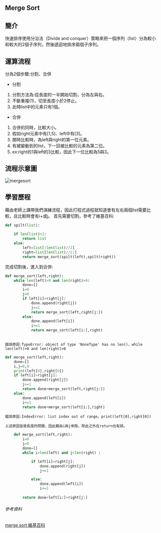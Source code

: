 ## Merge Sort 

## 簡介
快速排序使用分治法（Divide and conquer）策略來把一個序列（list）分為較小和較大的2個子序列，然後遞迴地排序兩個子序列。

## 運算流程
分為2個步驟:分割、合併

* 分割
1. 分割方法為:從長度的一半開始切割，分為左與右。
2. 不斷重複(1)，切至長度小於2停止。
3. 此時list中的元素只有1個。

* 合併
1. 合併的同時，比較大小。
2. 假如right元素中有[1,5]、left中有[3]。
3. 開時比較時，為left與right的第一位元素。
4. 有被變動到的list，下一回被比較的元素為第二位。
5. ex:right的1與left的3比較，因此下一位比較為5與3。

## 流程示意圖
![mergesort](https://github.com/tzuying0312/Learning-Code/blob/master/photo/mergesort.png)

## 學習歷程

藉由老師上課帶我們演練流程，因此打程式過程就知道會有左右兩個list需要比較，且比較時會有i+或j。
首先需要切割，參考了維基百科:

```python
def spilt(list):
    
    if len(list)<2:
        return list
    else:
        left=list[:len(list)//2]
        right=list[len(list)//2:]
        return merge_sort(spilt(left),spilt(right))
```
完成切割後，進入到合併:

```python
def merge_sort(left,right):
    while len(left)>0 and len(right)>0:
        done=[]
        i=0
        j=0
        if left[i]>right[j]:
            done.append(right[j])
            j+=1
            return merge_sort(left,right[j:])
        else:
            done.append(left[i])
            i+=1
            return merge_sort(left[i:],right)
           
```
    錯誤原因:TypeError: object of type 'NoneType' has no len()，while len(left)>0 and len(right)>0
    
```python
def merge_sort(left,right):
    done=[]
    i,j=0,0
    print(left[0],right[0])
    if left[i]>right[j]:
        done.append(right[j])
        j+=1
        return done+merge_sort(left,right[j:])
    else:
        done.append(left[i])
        i+=1
        return done+merge_sort(left[i:],right)
 ```
    錯誤原因:IndexError: list index out of range，print(left[0],right[0])
    
    上述原因皆是長度的問題，因此藉由i與j來跑，除此之外在return也有誤。
```python    
    def merge_sort(left,right):
        i=0
        j=0
        done=[]
        while i<len(left) and j<len(right) :

            if left[i]>right[j]:
                done.append(right[j])
                j+=1

            else:
                done.append(left[i])
                i+=1
    
        return done+left[i:]+right[j:]
 ```

###### 參考資料
[merge sort 維基百科](https://zh.wikipedia.org/wiki/%E5%BD%92%E5%B9%B6%E6%8E%92%E5%BA%8F#Python)
